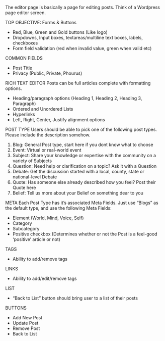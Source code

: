 The editor page is basically a page for editing posts. Think of a Wordpress page editor screen.

TOP OBJECTIVE: Forms & Buttons
- Red, Blue, Green and Gold buttons (Like logo)
- Dropdowns, Input boxes, textareas/multiline text boxes, labels, checkboxes
- Form field validation (red when invalid value, green when valid etc)

COMMON FIELDS
- Post Title
- Privacy (Public, Private, Phourus)

RICH TEXT EDITOR
Posts can be full articles complete with formatting options.

- Heading/paragraph options (Heading 1, Heading 2, Heading 3, Paragraph)
- Ordered and Unordered Lists
- Hyperlinks
- Left, Right, Center, Justify alignment options

POST TYPE
Users should be able to pick one of the following post types. Please include the description somehow.
1. Blog: General Post type, start here if you dont know what to choose
2. Event: Virtual or real-world event
3. Subject: Share your knowledge or expertise with the community on a variety of Subjects
4. Question: Need help or clarification on a topic? Ask it with a Question
5. Debate: Get the discussion started with a local, county, state or national-level Debate
6. Quote: Has someone else already described how you feel? Post their Quote here
7. Belief: Tell us more about your Belief on something dear to you

META
Each Post Type has it’s associated Meta Fields. Just use “Blogs” as the default type, and use the following Meta Fields:

- Element (World, Mind, Voice, Self)
- Category
- Subcategory
- Positive checkbox (Determines whether or not the Post is a feel-good ‘positive’ article or not)

TAGS
- Ability to add/remove tags

LINKS
- Ability to add/edit/remove tags

LIST
- “Back to List” button should bring user to a list of their posts

BUTTONS
- Add New Post
- Update Post
- Remove Post
- Back to List

